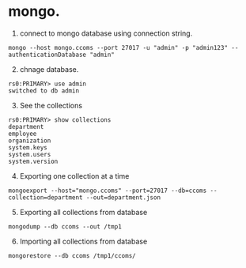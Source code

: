 mongo.
=====

1. connect to mongo database using connection string.
```
mongo --host mongo.ccoms --port 27017 -u "admin" -p "admin123" --authenticationDatabase "admin"
```
2. chnage database.
```
rs0:PRIMARY> use admin
switched to db admin
```

3. See the collections
```
rs0:PRIMARY> show collections
department
employee
organization
system.keys
system.users
system.version
```

4. Exporting one collection at a time
```
mongoexport --host="mongo.ccoms" --port=27017 --db=ccoms --collection=department --out=department.json 
```

5. Exporting all collections from database
```
mongodump --db ccoms --out /tmp1
```

6. Importing all collections from database
```
mongorestore --db ccoms /tmp1/ccoms/ 
```
